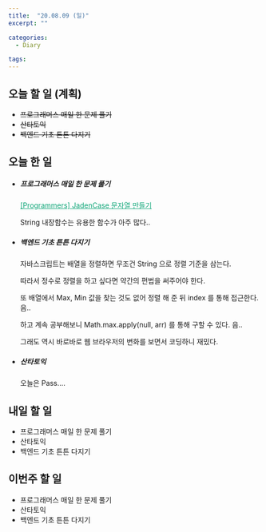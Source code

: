 ```yaml
---
title:  "20.08.09 (일)"
excerpt: ""

categories:
  - Diary

tags:
---
```


## 오늘 할 일 (계획)

- ~~프로그래머스 매일 한 문제 풀기~~
- ~~산타토익~~
- ~~백엔드 기초 튼튼 다지기~~

## 오늘 한 일

- ##### 프로그래머스 매일 한 문제 풀기

  <a href="https://nam-ki-bok.github.io/quiz/Quiz_JadenCase/" style="color:#0FA678">[Programmers] JadenCase 문자열 만들기</a>
  
  String 내장함수는 유용한 함수가 아주 많다..
  
- ##### 백엔드 기초 튼튼 다지기

  자바스크립트는 배열을 정렬하면 무조건 String 으로 정렬 기준을 삼는다.

  따라서 정수로 정렬을 하고 싶다면 약간의 편법을 써주어야 한다.

  또 배열에서 Max, Min 값을 찾는 것도 없어 정렬 해 준 뒤 index 를 통해 접근한다. 음..

  하고 계속 공부해보니 Math.max.apply(null, arr) 를 통해 구할 수 있다. 음..

  그래도 역시 바로바로 웹 브라우저의 변화를 보면서 코딩하니 재밌다.

- ##### 산타토익

  오늘은 Pass....

## 내일 할 일

- 프로그래머스 매일 한 문제 풀기
- 산타토익
- 백엔드 기초 튼튼 다지기

## 이번주 할 일

- 프로그래머스 매일 한 문제 풀기
- 산타토익
- 백엔드 기초 튼튼 다지기
